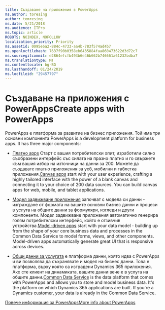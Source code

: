 ```yaml
---
title: Създаване на приложения в PowerApps
ms.author: toresing
author: tomresing
ms.date: 5/21/2018
ms.audience: ITPro
ms.topic: article
ROBOTS: NOINDEX, NOFOLLOW
localization_priority: Priority
ms.assetid: 0095e6a2-884c-4733-aa4b-783f574ad4b7
ms.openlocfilehash: 7637f90b0358eb6435884faa860473622d3d72c7
ms.sourcegitcommit: e2864efcfb493b6e46b662b746661a61232bdba7
ms.translationtype: MT
ms.contentlocale: bg-BG
ms.lasthandoff: 01/24/2019
ms.locfileid: "29457797"
---
```

# <a name="create-apps-with-powerapps"></a><span data-ttu-id="893bb-102">Създаване на приложения с PowerApps</span><span class="sxs-lookup"><span data-stu-id="893bb-102">Create apps with PowerApps</span></span>

<span data-ttu-id="893bb-p101">PowerApps е платформа за развитие на бизнес приложения. Той има три основни компонента:</span><span class="sxs-lookup"><span data-stu-id="893bb-p101">PowerApps is a development platform for business apps. It has three major components:</span></span> 
  
- <span data-ttu-id="893bb-p102">[Платно apps](https://go.microsoft.com/fwlink/?linkid=874495) Старт с вашия потребителски опит, изработили силно съобразени интерфейс със силата на празно платно и го свържете към вашия избор на източници на данни за 200. Можете да създавате платно приложения за уеб, мобилни и таблетка приложения.</span><span class="sxs-lookup"><span data-stu-id="893bb-p102">[Canvas apps](https://go.microsoft.com/fwlink/?linkid=874495) start with your user experience, crafting a highly tailored interface with the power of a blank canvas and connecting it to your choice of 200 data sources. You can build canvas apps for web, mobile, and tablet applications.</span></span> 
    
- <span data-ttu-id="893bb-p103">[Модел задвижване приложения](https://go.microsoft.com/fwlink/?linkid=874496) започват с модела си данни - изграждане от формата на вашите основни бизнес данни и процеси в услуга на общите данни за формуляри, изгледи и други компоненти. Модел задвижване приложения автоматично генерира голям потребителски интерфейс, който е отзивчив устройства.</span><span class="sxs-lookup"><span data-stu-id="893bb-p103">[Model-driven apps](https://go.microsoft.com/fwlink/?linkid=874496) start with your data model - building up from the shape of your core business data and processes in the Common Data Service to model forms, views, and other components. Model-driven apps automatically generate great UI that is responsive across devices.</span></span> 
    
- <span data-ttu-id="893bb-p104">[Общи данни за услугата](https://go.microsoft.com/fwlink/?linkid=874497) е платформа данни, която идва с PowerApps и ви позволява да съхранявате и модел на бизнес данни. Това е платформа, върху която са изградени Dynamics 365 приложения. Ако сте клиент на динамиката, вашите данни вече е в услуга на общите данни.</span><span class="sxs-lookup"><span data-stu-id="893bb-p104">[Common Data Service](https://go.microsoft.com/fwlink/?linkid=874497) is the data platform that comes with PowerApps and allows you to store and model business data. It's the platform on which Dynamics 365 applications are built. If you're a Dynamics customer, your data is already in the Common Data Service.</span></span> 
    
[<span data-ttu-id="893bb-112">Повече информация за PowerApps</span><span class="sxs-lookup"><span data-stu-id="893bb-112">More info about PowerApps</span></span>](https://go.microsoft.com/fwlink/?linkid=874498)
  

